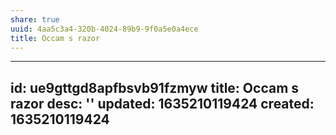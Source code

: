 ```yaml
---
share: true
uuid: 4aa5c3a4-320b-4024-89b9-9f0a5e0a4ece
title: Occam s razor
---
```

---
id: ue9gttgd8apfbsvb91fzmyw
title: Occam s razor
desc: ''
updated: 1635210119424
created: 1635210119424
---